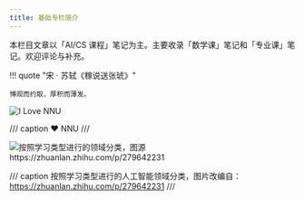 ```yaml
---
title: 基础专栏简介
---
```


本栏目文章以「AI/CS 课程」笔记为主。主要收录「数学课」笔记和「专业课」笔记。欢迎评论与补充。

!!! quote "宋 · 苏轼《稼说送张琥》"

    博观而约取，厚积而薄发。

![I Love NNU](https://dwj-oss.oss-cn-nanjing.aliyuncs.com/images/202501301807985.png)

/// caption
:heart: NNU
///

![按照学习类型进行的领域分类，图源 <https://zhuanlan.zhihu.com/p/279642231>](https://dwj-oss.oss-cn-nanjing.aliyuncs.com/images/20250224083517762.png)

/// caption
按照学习类型进行的人工智能领域分类，图片改编自：<https://zhuanlan.zhihu.com/p/279642231>
///
